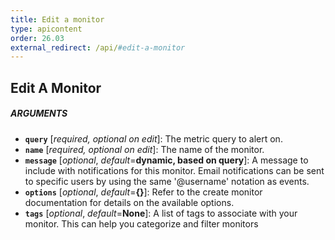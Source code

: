 ```yaml
---
title: Edit a monitor
type: apicontent
order: 26.03
external_redirect: /api/#edit-a-monitor
---
```


## Edit A Monitor
##### ARGUMENTS
* **`query`** [*required, optional on edit*]:
    The metric query to alert on.
* **`name`** [*required, optional on edit*]:
    The name of the monitor.
* **`message`** [*optional*, *default*=**dynamic, based on query**]:
    A message to include with notifications for this monitor. Email notifications can be sent to specific users by using the same '@username' notation as events.
* **`options`** [*optional*, *default*=**{}**]:
    Refer to the create monitor documentation for details on the available options.
* **`tags`** [*optional*, *default*=**None**]:
    A list of tags to associate with your monitor. This can help you categorize and filter monitors
